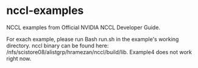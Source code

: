 # nccl-examples


NCCL examples from Official NVIDIA NCCL Developer Guide. 

For exach example, please run Bash run.sh in the example's working directory. nccl binary can be found here: /nfs/scistore08/alistgrp/hramezan/nccl/build/lib. Example4 does not work right now. 
